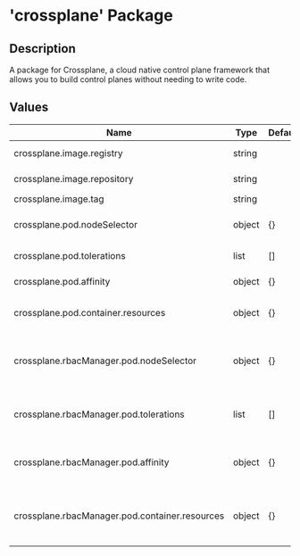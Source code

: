 # 'crossplane' Package

## Description

A package for Crossplane, a cloud native control plane framework that allows you to build control planes without needing
to write code.

## Values

| Name                                           | Type   | Default | Description                               |
|------------------------------------------------|--------|---------|-------------------------------------------|
| crossplane.image.registry                      | string |         | Image registry                            |
| crossplane.image.repository                    | string |         | Image repository                          |
| crossplane.image.tag                           | string |         | Image tag                                 |
| crossplane.pod.nodeSelector                    | object | {}      | Node selection constraint                 |
| crossplane.pod.tolerations                     | list   | []      | Node tolerations                          |
| crossplane.pod.affinity                        | object | {}      | Node affinity                             |
| crossplane.pod.container.resources             | object | {}      | Resource requests and limits              |
| crossplane.rbacManager.pod.nodeSelector        | object | {}      | RBAC manager node selection constraint    |
| crossplane.rbacManager.pod.tolerations         | list   | []      | RBAC manager node tolerations             |
| crossplane.rbacManager.pod.affinity            | object | {}      | RBAC manager node affinity                |
| crossplane.rbacManager.pod.container.resources | object | {}      | RBAC manager resource requests and limits |
